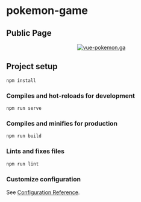 # pokemon-game
## Public Page

<div align="center">
      <a target="_blank" href="https://vue-pokemon.ga/">
            <img src="https://img.shields.io/badge/Play-red?style=for-the-badge&logo=appveyor" alt="vue-pokemon.ga">
      </a>
</div>

## Project setup

```
npm install
```

### Compiles and hot-reloads for development
```
npm run serve
```

### Compiles and minifies for production
```
npm run build
```

### Lints and fixes files
```
npm run lint
```

### Customize configuration
See [Configuration Reference](https://cli.vuejs.org/config/).

